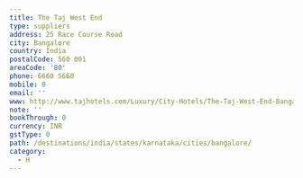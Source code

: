 ```yaml
---
title: The Taj West End
type: suppliers
address: 25 Race Course Road
city: Bangalore
country: India
postalCode: 560 001
areaCode: '80'
phone: 6660 5660
mobile: 0
email: ''
www: http://www.tajhotels.com/Luxury/City-Hotels/The-Taj-West-End-Bangalore
note: ''
bookThrough: 0
currency: INR
gstType: 0
path: /destinations/india/states/karnataka/cities/bangalore/
category:
  - H
---
```



